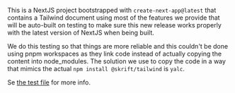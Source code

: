 This is a NextJS project bootstrapped with `create-next-app@latest` that contains a Tailwind
document using most of the features we provide that will be auto-built on testing to
make sure this new release works properly with the latest version of NextJS when being built.

We do this testing so that things are more reliable and this couldn't be done using pnpm
workspaces as they link code instead of actually copying the content into node_modules.
The solution we use to copy the code in a way that mimics the actual `npm install @skrift/tailwind` is `yalc`.

Se [the test file](../_tests/nextjs.spec.ts) for more info.
